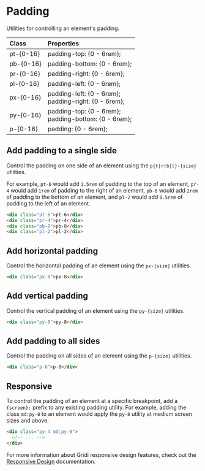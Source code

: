 # Padding

Utilities for controlling an element's padding.

| Class     | Properties                                                |
| :-------- | :-------------------------------------------------------- |
| pt-{0-16} | padding-top: {0 - 6rem};                                  |
| pb-{0-16} | padding-bottom: {0 - 6rem};                               |
| pr-{0-16} | padding-right: {0 - 6rem};                                |
| pl-{0-16} | padding-left: {0 - 6rem};                                 |
| px-{0-16} | padding-left: {0 - 6rem}; <br> padding-right: {0 - 6rem}; |
| py-{0-16} | padding-top: {0 - 6rem}; <br> padding-bottom: {0 - 6rem}; |
| p-{0-16}  | padding: {0 - 6rem};                                      |

## Add padding to a single side

Control the padding on one side of an element using the `p{t|r|b|l}-{size}` utilities.

For example, `pt-6` would add `1.5rem` of padding to the top of an element, `pr-4` would add `1rem` of padding to the right of an element, `pb-8` would add `2rem` of padding to the bottom of an element, and `pl-2` would add `0.5rem` of padding to the left of an element.

```html
<div class="pt-6">pt-6</div>
<div class="pr-4">pr-4</div>
<div class="pb-8">pb-8</div>
<div class="pl-2">pl-2</div>
```

## Add horizontal padding

Control the horizontal padding of an element using the `px-{size}` utilities.

```html
<div class="px-8">px-8</div>
```

## Add vertical padding

Control the vertical padding of an element using the `py-{size}` utilities.

```html
<div class="py-8">py-8</div>
```

## Add padding to all sides

Control the padding on all sides of an element using the `p-{size}` utilities.

```html
<div class="p-8">p-8</div>
```

## Responsive

To control the padding of an element at a specific breakpoint, add a `{screen}:` prefix to any existing padding utility. For example, adding the class `md:py-8` to an element would apply the `py-8` utility at medium screen sizes and above.

```html
<div class="py-4 md:py-8">
  <!-- ... -->
</div>
```

For more information about Gridi responsive design features, check out the [Responsive Design](/guide/responsive-design) documentation.

